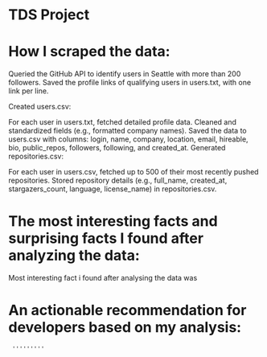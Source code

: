 # TDS Project

# How I scraped the data:    
Queried the GitHub API to identify users in Seattle with more than 200 followers.
Saved the profile links of qualifying users in users.txt, with one link per line.

Created users.csv:

For each user in users.txt, fetched detailed profile data.
Cleaned and standardized fields (e.g., formatted company names).
Saved the data to users.csv with columns: login, name, company, location, email, hireable, bio, public_repos, followers, following, and created_at.
Generated repositories.csv:

For each user in users.csv, fetched up to 500 of their most recently pushed repositories.
Stored repository details (e.g., full_name, created_at, stargazers_count, language, license_name) in repositories.csv.
      

# The most interesting facts and surprising facts I found after analyzing the data:
Most interesting fact i found after analysing the data was 
# An actionable recommendation for developers based on my analysis:
     '''''''''


